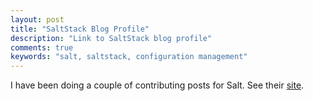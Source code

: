 ```yaml
---
layout: post
title: "SaltStack Blog Profile"
description: "Link to SaltStack blog profile"
comments: true
keywords: "salt, saltstack, configuration management"
---
```


I have been doing a couple of contributing posts for Salt. See their [site](https://www.saltstack.com/blog/).
